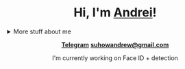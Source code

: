 
<h1 align="center">Hi, I'm <a href="https://vk.com/suhowandrew">Andrei</a>!</h1>



<details>
<summary>
  More stuff about me
</summary>

### What I do

I am a student, I am engaged in pet projects in a club at the university. I practice machine learning, algorithms, deep learning and many other things from data science. 

In my free time, I can write my own programming language, make a project on arduino, or raise a telegram bot.



### My projects 

1. Drawing up an investor's risk profile for his transactions. Using the LightGBM algorithm on aggregated data in conjunction with the deep learning LSTM model, which predicted the investor's class by the sequence of his transactions. We used the PCA algorithm, feature engineering. It turned out to raise the F1 score from 0.4 to 0.65 

2. In the framework of the project-generation of maps with the help of the VAE and the subsequent DCGAN.Creating images with a dimension of 64x64 pixels. the modified VAE made blurry pictures, so it was decided to use deep convolution GAN, which already created clear pictures. All architectures were written from scratch. 

3. Sugestive servise is an algorithm that offers auto-completion based on the entered data. Using the trie and reversed trie algorithms. 

4. Creating product embeddings. Detection of anomalies in transactions. ETL hackathon solution from Glow byte using pyspark and airflow.


## My skills 📜

Coding: Python (Pandas, Numpy, Matplotlib, Sklearn, catboost, xgboost, LightGBM PyTorch, Seaborn, Jupiter notebook, PySpark, Airflow, Optuna, ML flow, FastApi, DVC), SQL, HTML/CSS, Git, Docker.

Theory: Statistical, Data analysis, ML algorithms (Gradient boosting, Random forest, Regressions, Clustering, Anomaly Detection, etc.), Sequential Neural Networks, Convolution Neural Networks, NLP, GAN, Attention Mechanism, RecSys

| [<img src="https://img.shields.io/badge/pytorch-282C34?logo=pytorch&logoColor=3776AB" alt="PyTorch" title="PyTorch" height="25" />][tech_tools_anchor] | [<img src="https://img.shields.io/badge/Python-282C34?logo=python&logoColor=3776AB" alt="python" title="Python" height="25" />][tech_tools_anchor] | [<img src="https://img.shields.io/badge/Sklearn-282C34?logo=scikitlearn&logoColor=F7931E" alt="sklearn" title="Sklearn" height="25" />][tech_tools_anchor] | [<img src="https://img.shields.io/badge/MySQL-282C34?logo=mysql&logoColor=4479A1" alt="mysql" title="MySQL" height="25" />][tech_tools_anchor] | [<img src="https://img.shields.io/badge/Docker-282C34?logo=docker&logoColor=3776AB" alt="Docker" title="Docker"

<div align="center">
<img src="https://github.com/raghavk16/raghavk16/blob/master/coderman.gif" alt="Coder" width="400" height="250" />
</div>

</details>
<p align="center">
  <strong><a href="https://telegram.me/suhowandrew">Telegram</a></strong> 
  <strong><a href="mailto:suhowandrew@gmail.com">suhowandrew@gmail.com</a></strong> 
</p>

<p align="center">I'm currently working on Face ID + detection </p>

